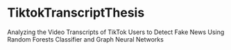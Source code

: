 # TiktokTranscriptThesis
Analyzing the Video Transcripts of TikTok Users to Detect Fake News Using Random Forests Classifier and Graph Neural Networks
